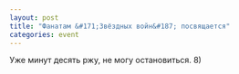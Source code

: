 ```yaml
---
layout: post
title: "Фанатам &#171;Звёздных войн&#187; посвящается"
categories: event
---
```

Уже минут десять ржу, не могу остановиться. 8)

